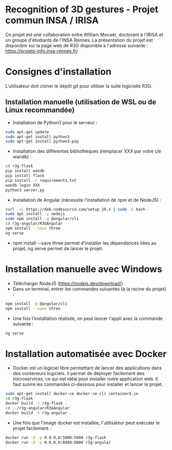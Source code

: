 # Recognition of 3D gestures - Projet commun INSA / IRISA

Ce projet est une collaboration entre William Mocaër, doctorant à l'IRISA et un groupe d'étudiants de l'INSA Rennes. La présentation du projet est disponible sur la page web de R3G disponible à l'adresse suivante : https://projets-info.insa-rennes.fr/

# Consignes d'installation

L'utilisateur doit cloner le dépôt git pour utiliser la suite logicielle R3G.

## Installation manuelle (utilisation de WSL ou de Linux recommandée)

- Installation de Python3 pour le serveur :
```bash
sudo apt-get update
sudo apt-get install python3
sudo apt-get install python3-pip
```
- Installation des différentes bibliothèques (remplacer XXX par votre clé wandb) :
```bash
cd r3g-flask
pip install wandb
pip install flask
pip install -r requirements.txt
wandb login XXX
python3 server.py
```

- Installation de Angular (nécessite l'installation de npm et de NodeJS) :
```bash
curl -sL https://deb.nodesource.com/setup_10.x | sudo -E bash -
sudo apt install -y nodejs
sudo npm install -g @angular/cli
cd r3g-angular/R3GAngular
npm install --save three
ng serve
```
- npm install --save three permet d'installer les dépendances liées au projet, ng serve permet de lancer le projet.

# Installation manuelle avec Windows
- Télécharger NodeJS (https://nodejs.dev/download/)
- Dans un terminal, entrer les commandes suivantes (à la racine du projet) :
```bash
npm install -g @angular/cli
npm install --save three
```
- Une fois l'installation réalisée, on peut lancer l'appli avec la commande suivante :
```bash
ng serve
```

# Installation automatisée avec Docker
- Docker est un logiciel libre permettant de lancer des applications dans des conteneurs logiciels. Il permet de déployer facilement des microservices, ce qui est idéal pour installer notre application web. Il faut suivre les commandes ci-dessous pour installer et lancer le projet.

```bash
sudo apt-get install docker-ce docker-ce-cli containerd.io
cd r3g-flask
docker build -t r3g-flask .
cd ../r3g-angular/R3GAngular
docker build -t r3g-angular .
```
- Une fois que l'image docker est installée, l'utilisateur peut exécuter le projet facilement :
```bash
docker run -d -p 0.0.0.0:5000:5000 r3g-flask
docker run -d -p 0.0.0.0:8080:8080 r3g-angular
```
